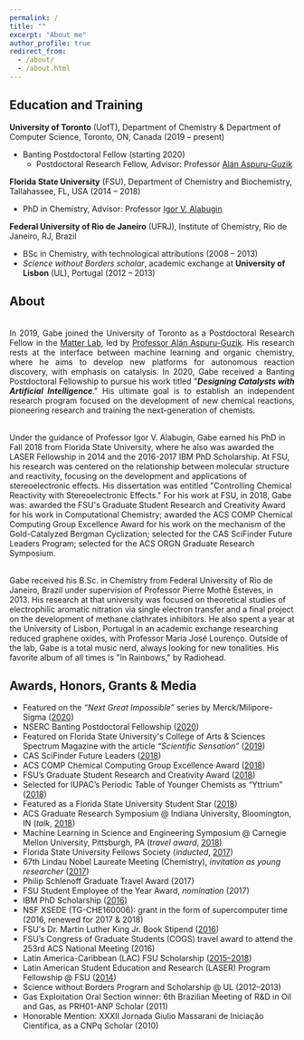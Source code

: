 ```yaml
---
permalink: /
title: ""
excerpt: "About me"
author_profile: true
redirect_from: 
  - /about/
  - /about.html
---
```

## Education and Training
  
**University of Toronto** (UofT), Department of Chemistry & Department of Computer Science, Toronto, ON, Canada (2019 – present)
  +	Banting Postdoctoral Fellow (starting 2020)				   
    +	Postdoctoral Research Fellow, Advisor: Professor [Alán Aspuru-Guzik](https://matter.toronto.edu)    	      				   

**Florida State University** (FSU), Department of Chemistry and Biochemistry, 
Tallahassee, FL, USA (2014 – 2018)
+	PhD in Chemistry, Advisor: Professor [Igor V. Alabugin](https://www.chem.fsu.edu/~alabugin/)

**Federal University of Rio de Janeiro** (UFRJ), Institute of Chemistry, Rio de Janeiro, RJ, Brazil
+	BSc in Chemistry, with technological attributions (2008 – 2013)
  + *Science without Borders scholar*, academic exchange at **University of Lisbon** (UL), Portugal (2012 – 2013)

## About

<p style='text-align: justify;'>
<br>In 2019, Gabe joined the University of Toronto as a Postdoctoral Research Fellow in the <a href="https://matter.toronto.edu">Matter Lab</a>, led by <a href="https://www.matter.toronto.edu/basic-content-page/about-alan">Professor Alán Aspuru-Guzik</a>. His research rests at the interface between machine learning and organic chemistry, where he aims to develop new platforms for autonomous reaction discovery, with emphasis on catalysis. In 2020, Gabe received a Banting Postdoctoral Fellowship to pursue his work titled "<b><i>Designing Catalysts with Artificial Intelligence</i></b>." His ultimate goal is to establish an independent research program focused on the development of new chemical reactions, pioneering research and training the next-generation of chemists. 
<br/>

<br>Under the guidance of Professor Igor V. Alabugin, Gabe earned his PhD in Fall 2018 from Florida State University, where he also was awarded the LASER Fellowship in 2014 and the 2016-2017 IBM PhD Scholarship. At FSU, his research was centered on the relationship between molecular structure and reactivity, focusing on the development and applications of stereoelectronic effects. His dissertation was entitled "Controlling Chemical Reactivity with Stereoelectronic Effects." 
For his work at FSU, in 2018, Gabe was: awarded the FSU's Graduate Student Research and Creativity Award for his work in Computational Chemistry; awarded the ACS COMP Chemical Computing Group Excellence Award for his work on the mechanism of the Gold-Catalyzed Bergman Cyclization; selected for the CAS SciFinder Future Leaders Program; selected for the ACS ORGN Graduate Research Symposium.
<br/>

<br>Gabe received his B.Sc. in Chemistry from Federal University of Rio de Janeiro, Brazil under supervision of Professor Pierre Mothè Esteves, in 2013. His research at that university was focused on theoretical studies of electrophilic aromatic nitration via single electron transfer and a final project on the development of methane clathrates inhibitors. He also spent a year at the University of Lisbon, Portugal in an academic exchange researching reduced graphene oxides, with Professor Maria José Lourenço.
Outside of the lab, Gabe is a total music nerd, always looking for new tonalities. His favorite album of all times is "In Rainbows," by Radiohead.
<br/>

</p>

## Awards, Honors, Grants & Media

+ Featured on the _“Next Great Impossible”_ series by Merck/Milipore-Sigma ([2020](https://www.sigmaaldrich.com/portfolio/next_great_impossible.html))
+ NSERC Banting Postdoctoral Fellowship ([2020](https://banting.fellowships-bourses.gc.ca/en/2019-2020-eng.html))
+ Featured on Florida State University's College of Arts & Sciences Spectrum Magazine with the article _“Scientific Sensation”_ ([2019](https://artsandsciences.fsu.edu/spectrum-magazine/alumni-alight/spectrum-summer-2019-scientific-sensation))
+ CAS SciFinder Future Leaders ([2018](https://www.cas.org/about/futureleaders))
+ ACS COMP Chemical Computing Group Excellence Award ([2018](http://www.acscomp.org/awards/chemical-computing-group-excellence-award))
+ FSU’s Graduate Student Research and Creativity Award ([2018](https://gradschool.fsu.edu/news-recognitions/previous-award-winners/research-and-creativity-awards))
+ Selected for IUPAC’s Periodic Table of Younger Chemists as “Yttrium” ([2018](https://iupac.org/100/chemist/gabriel-dos-passos-gomes-yt/))
+ Featured as a Florida State University Student Star ([2018](https://news.fsu.edu/student-stars/2018/12/05/gabriel-gomes/))
+ ACS Graduate Research Symposium @ Indiana University, Bloomington, IN (_talk_, [2018](https://www.organicdivision.org/grs/grshistory/))
+ Machine Learning in Science and Engineering Symposium @ Carnegie Mellon University, Pittsburgh, PA (_travel award_, [2018](https://events.mcs.cmu.edu/mlse/))
+ Florida State University Fellows Society (_inducted_, [2017](http://www.gradschool.fsu.edu/fellows-society))
+ 67th Lindau Nobel Laureate Meeting (Chemistry), _invitation as young researcher_ ([2017](https://news.fsu.edu/news/science-technology/2017/06/22/fsu-graduate-students-attend-international-nobel-laureate-meeting/))
+ Philip Schlenoff Graduate Travel Award (2017)
+ FSU Student Employee of the Year Award, _nomination_ (2017)
+ IBM PhD Scholarship ([2016](http://www.chem.fsu.edu/News.php?NewsID=94))
+ NSF XSEDE (TG-CHE160006): grant in the form of supercomputer time (2016, renewed for 2017 & 2018)
+ FSU's Dr. Martin Luther King Jr. Book Stipend ([2016](http://thecenter.fsu.edu/Scholarships-and-Recognition/Dr.-Martin-Luther-King-Jr.-Book-Stipend))
+ FSU’s Congress of Graduate Students (COGS) travel award to attend the 253rd ACS National Meeting (2016)
+ Latin America-Caribbean (LAC) FSU Scholarship ([2015–2018](http://gradschool.fsu.edu/Funding-Awards/Financial-Support-General-Information/Latin-America-Caribbean-LAC-Scholarship))
+ Latin American Student Education and Research (LASER) Program Fellowship @ FSU ([2014](https://www.chem.fsu.edu/laser/))
+ Science without Borders Program and Scholarship @ UL (2012–2013)
+ Gas Exploitation Oral Section winner: 6th Brazilian Meeting of R&D in Oil and Gas, as PRH01-ANP Scholar (2011)
+ Honorable Mention: XXXII Jornada Giulio Massarani de Iniciação Científica, as a CNPq Scholar (2010)
